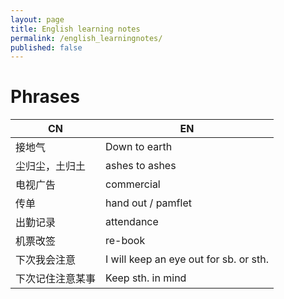 ```yaml
---
layout: page
title: English learning notes
permalink: /english_learningnotes/
published: false
---
```



# Phrases   
| CN | EN |  
| --- | --- |  
|接地气 | Down to earth|
|尘归尘，土归土 | ashes to ashes|
|电视广告|commercial|
|传单|hand out / pamflet|
|出勤记录| attendance|
|机票改签| re-book|
|下次我会注意|I will keep an eye out for sb. or sth.|
|下次记住注意某事|Keep sth. in mind|

